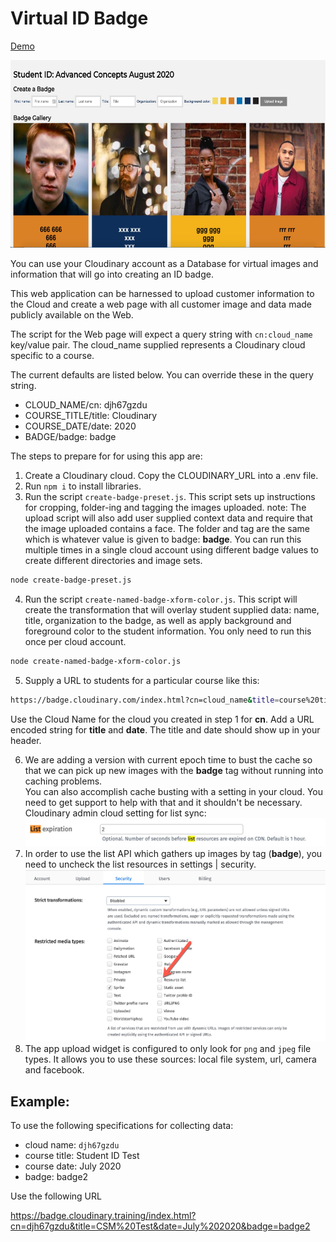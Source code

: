 # Virtual ID Badge

<a href="https://badge.cloudinary.training/index.html?cn=djh67gzdu&title=CSM%20Test&date=July%202020&badge=badge2" target="_blank">Demo</a>

<img src="./images/sample-student-set.jpg" alt="sample" height="300" width="700">

You can use your Cloudinary account as a Database for virtual images and information that will go into creating an ID badge.  

This web application can be harnessed to upload customer information to the Cloud and create a web page with all customer image and data made publicly available on the Web.

The script for the Web page will expect a query string with `cn:cloud_name` key/value pair.  The cloud_name supplied represents a Cloudinary cloud specific to a course.  

The current defaults are listed below.  You can override these in the query string.
- CLOUD_NAME/cn: djh67gzdu
- COURSE_TITLE/title: Cloudinary
- COURSE_DATE/date: 2020
- BADGE/badge: badge

The steps to prepare for for using this app are: 

1. Create a Cloudinary cloud.  Copy the CLOUDINARY_URL into a .env file.
2. Run `npm i` to install libraries.
3. Run the script `create-badge-preset.js`.  This script sets up instructions for cropping, folder-ing and tagging the images uploaded.  note: The upload script will also add user supplied context data and require that the image uploaded contains a face.  The folder and tag are the same which is whatever value is given to badge: **badge**.  You can run this multiple times in a single cloud account using different badge values to create different directories and image sets.
```bash
node create-badge-preset.js
```
4. Run the script `create-named-badge-xform-color.js`. This script will create the transformation that will overlay student supplied data: name, title, organization to the badge, as well as apply background and foreground color to the student information.  You only need to run this once per cloud account.
```bash
node create-named-badge-xform-color.js
``` 

5. Supply a URL to students for a particular course like this: 
```bash
https://badge.cloudinary.com/index.html?cn=cloud_name&title=course%20title&date=course%20date&badge=mybadge
```
Use the Cloud Name for the cloud you created in step 1 for **cn**.  Add a URL encoded string for **title** and **date**.  The title and date should show up in your header.  

6. We are adding a version with current epoch time to bust the cache so that we can pick up new images with the **badge** tag without running into caching problems.  
You can also accomplish cache busting with a setting in your cloud.  You need to get support to help with that and it shouldn't be necessary. Cloudinary admin cloud setting for list sync: 
![list setting](./images/list-setting.jpg)
7. In order to use the list API which gathers up images by tag (**badge**), you need to uncheck the list resources in settings | security.
![Resource List](./images/uncheck-list-resources.jpg)
8. The app upload widget is configured to only look for `png` and `jpeg` file types.  It allows you to use these sources: local file system, url, camera and facebook.

## Example:
To use the following specifications for collecting data:
- cloud name: `djh67gzdu`
- course title: Student ID Test
- course date: July 2020
- badge: badge2

Use the following URL

https://badge.cloudinary.training/index.html?cn=djh67gzdu&title=CSM%20Test&date=July%202020&badge=badge2





